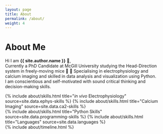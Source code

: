 ```yaml
---
layout: page
title: About
permalink: /about/
weight: 4
---
```


# **About Me**

Hi I am **{{ site.author.name }}** :wave:,<br>
Currently a PhD Candidate at McGill University studying the Head-Direction system in freely-moving mice :compass: :mouse2: Specialising in electrophysiology and calcium imaging and skilled in data analysis and visualization using Python. I am conscientious and self-motivated with sound critical thinking and decision-making skills.

<div class="row">
{% include about/skills.html title="<i>in vivo</i> Electrophysiology" source=site.data.ephys-skills %}
{% include about/skills.html title="Calcium Imaging" source=site.data.ca2-skills %}
</div>

<div class="row">
{% include about/skills.html title="Python Skills" source=site.data.programming-skills %}
{% include about/skills.html title="Languages" source=site.data.languages %}
</div>

<div class="row">
{% include about/timeline.html %}
</div>